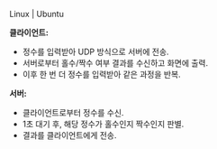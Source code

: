 Linux | Ubuntu

**클라이언트:**

* 정수를 입력받아 UDP 방식으로 서버에 전송.
* 서버로부터 홀수/짝수 여부 결과를 수신하고 화면에 출력.
* 이후 한 번 더 정수를 입력받아 같은 과정을 반복.

**서버:**

* 클라이언트로부터 정수를 수신.
* 1초 대기 후, 해당 정수가 홀수인지 짝수인지 판별.
* 결과를 클라이언트에게 전송.
